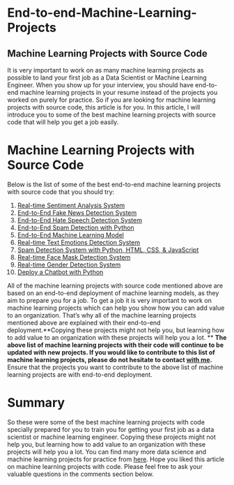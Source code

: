 # End-to-end-Machine-Learning-Projects
## Machine Learning Projects with Source Code
It is very important to work on as many machine learning projects as possible to land your first job as a Data Scientist or Machine Learning Engineer. When you show up for your interview, you should have end-to-end machine learning projects in your resume instead of the projects you worked on purely for practice. So if you are looking for machine learning projects with source code, this article is for you. In this article, I will introduce you to some of the best machine learning projects with source code that will help you get a job easily.

# Machine Learning Projects with Source Code
Below is the list of some of the best end-to-end machine learning projects with source code that you should try:
1. <a href="https://github.com/Rasel1435/End-to-end-Machine-Learning-Projects/blob/main/Real-time%20Sentiment%20Analysis%20System/Streamlit.ipynb">Real-time Sentiment Analysis System</a>
2. <a href="https://github.com/Rasel1435/End-to-end-Machine-Learning-Projects/blob/main/End-to-End%20Fake%20News%20Detection/Fake_News_Detection.ipynb">End-to-End Fake News Detection System</a>
3. <a href="https://github.com/Rasel1435/End-to-end-Machine-Learning-Projects/blob/main/End-to-End%20Hate%20Speech%20Detection/Hate_Speech_Detection.ipynb">End-to-End Hate Speech Detection System</a>
4. <a href="https://github.com/Rasel1435/End-to-end-Machine-Learning-Projects/blob/main/Spam%20Detection/Spam_detection.ipynb">End-to-End Spam Detection with Python</a>
5. <a href="https://github.com/Rasel1435/End-to-end-Machine-Learning-Projects/blob/main/End-to-End%20Machine%20Learning%20Model/End_to_End_Machine_Learning_Model.ipynb">End-to-End Machine Learning Model</a>
6. <a href="#">Real-time Text Emotions Detection System</a>
7. <a href="https://github.com/Rasel1435/End-to-end-Machine-Learning-Projects/tree/main/Deploy_Machine_Learning_Model_with_Python">Spam Detection System with Python, HTML, CSS, & JavaScript</a>
8. <a href="https://github.com/Rasel1435/End-to-end-Machine-Learning-Projects/tree/main/Real_Time_Face_Mask_Detection_with_Python">Real-time Face Mask Detection System</a>
9. <a href="https://github.com/Rasel1435/End-to-end-Machine-Learning-Projects/blob/main/Real_Time_Gender_Detection_using_Python/Real_Time_Gender_Detection.ipynb">Real-time Gender Detection System</a>
10. <a href="https://github.com/Rasel1435/End-to-end-Machine-Learning-Projects/tree/main/Deploy_a_Chatbot_with_Python">Deploy a Chatbot with Python</a>

All of the machine learning projects with source code mentioned above are based on an end-to-end deployment of machine learning models, as they aim to prepare you for a job. To get a job it is very important to work on machine learning projects which can help you show how you can add value to an organization. That’s why all of the machine learning projects mentioned above are explained with their end-to-end deployment.**Copying these projects might not help you, but learning how to add value to an organization with these projects will help you a lot.
**
**The above list of machine learning projects with their code will continue to be updated with new projects. If you would like to contribute to this list of machine learning projects, please do not hesitate to contact <a href="https://www.datascienceportfol.io/Abhishekraj1305" target="_blank">with me</a>.** Ensure that the projects you want to contribute to the above list of machine learning projects are with end-to-end deployment.

# Summary
So these were some of the best machine learning projects with code specially prepared for you to train you for getting your first job as a data scientist or machine learning engineer. Copying these projects might not help you, but learning how to add value to an organization with these projects will help you a lot. You can find many more data science and machine learning projects for practice from <a href="https://github.com/Rasel1435/Machine-Learning-Projects-with-Python-for-Beginners" target="_blank">here</a>. Hope you liked this article on machine learning projects with code. Please feel free to ask your valuable questions in the comments section below.

